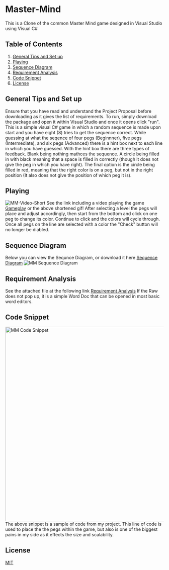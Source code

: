 



# Master-Mind
This is a Clone of the common Master Mind game designed in Visual Studio using Visual C#

## Table of Contents 
1. [General Tips and Set up](https://github.com/Gregory-Salley-199/Master-Mind/blob/main/README.md#general-tips-and-set-up)
2. [Playing](https://github.com/Gregory-Salley-199/Master-Mind/blob/main/README.md#playing)
3. [Sequence Diagram](https://github.com/Gregory-Salley-199/Master-Mind/blob/main/README.md#sequence-diagram)
4. [Requirement Analysis](https://github.com/Gregory-Salley-199/Master-Mind/blob/main/README.md#requirement-analysis)
5. [Code Snippet](https://github.com/Gregory-Salley-199/Master-Mind/blob/main/README.md#code-snippet)
6. [License](https://github.com/Gregory-Salley-199/Master-Mind/blob/main/README.md#license)

## General Tips and Set up
Ensure that you have read and understand the Project Proposal before downloading as it gives the list of requirements. 
To run, simply download the package and open it within Visual Studio and once it opens click "run".
This is a simple visual C# game in which a random sequence is made upon start and you have eight (8) tries to get the sequence correct.
While guessing at what the seqence of four pegs (Beginnner), five pegs (Intermediate), and six pegs (Advanced) there is a hint box next to each line in which you have guessed. 
With the hint box there are three types of feedback. Blank being nothing mathces the sequence. A circle being filled in with black meaning that a space is filled in correctly (though it does not give the peg in which you have right). The final option is the circle being filled in red, meaning that the right color is on a peg, but not in the right position (It also does not give the position of which peg it is).

## Playing
![MM-Video-Short](https://user-images.githubusercontent.com/54416040/116465911-7aaeb300-a833-11eb-9f77-804aa4bb0fbc.gif)
See the link including a video playing the game [Gameplay](https://github.com/Gregory-Salley-199/Master-Mind/blob/main/MM%20video.zip) or the above shortened gif!
After selecting a level the pegs will place and adjust accordingly, then start from the bottom and click on one peg to change its color. Continue to click and the colors will cycle through. Once all pegs on the line are selected with a color the "Check" button will no longer be diabled. 

## Sequence Diagram
Below you can view the Sequnce Diagram, or download it here [Sequence Diagram](https://github.com/Gregory-Salley-199/Master-Mind/blob/main/MM%20Sequence%20Diagram.pdf)
![MM Sequence Diagram](https://user-images.githubusercontent.com/54416040/116467098-ecd3c780-a834-11eb-9301-03d58fe35dbf.jpg)

## Requirement Analysis
See the attached file at the following link [Requirement Analysis](https://github.com/Gregory-Salley-199/Master-Mind/blob/main/Master%20Mind%20Clone%20Requirement.docx)
If the Raw does not pop up, it is a simple Word Doc that can be opened in most basic word editors. 

## Code Snippet
<img width="619" alt="MM Code Snippet" src="https://user-images.githubusercontent.com/54416040/116468603-ad0ddf80-a836-11eb-8b8e-0cad867b1a18.png">
The above snippet is a sample of code from my project. This line of code is used to place the the pegs within the game, but also is one of the biggest pains in my side as it effects the size and scalability.

## License
[MIT](https://github.com/Gregory-Salley-199/Master-Mind/blob/main/License)
